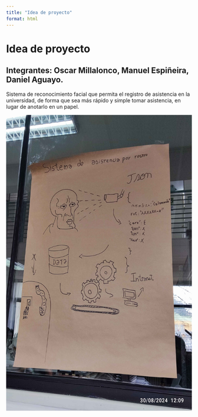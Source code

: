 ```yaml
---
title: "Idea de proyecto"
format: html
---
```








# Idea de proyecto
## Integrantes: Oscar Millalonco, Manuel Espiñeira, Daniel Aguayo.
Sistema de reconocimiento facial que permita el registro de asistencia en la universidad, de forma que sea más rápido y simple tomar asistencia, en lugar de anotarlo en un papel.

<img src="idea.jpg" height="800">